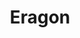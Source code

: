 ---
title: Eragon
crosslinks:
- Fantasy
- FanTheories
- mildlyinteresting
- BlackPeopleTwitter
- lakelaogai
- harrypotter
- AskReddit
- rekt
- rpg
- ColoradoSprings
- Kevin
---